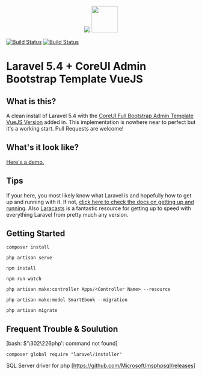 <p align="center">
    <img src="https://laravel.com/assets/img/components/logo-laravel.svg">
    <img width="70" src="https://vuejs.org/images/logo.png">
</p>
<a href="https://scrutinizer-ci.com/g/aswitahidayat/ELPrimagama/
"><img src="https://scrutinizer-ci.com/g/aswitahidayat/ELPrimagama/badges/quality-score.png?b=master" alt="Build Status"></a>
<a href="https://scrutinizer-ci.com/g/aswitahidayat/ELPrimagama/
"><img src="https://scrutinizer-ci.com/g/aswitahidayat/ELPrimagama/badges/build.png?b=master" alt="Build Status"></a>


# Laravel 5.4 + CoreUI Admin Bootstrap Template VueJS


## What is this?

A clean install of Laravel 5.4 with the [CoreUI Full Bootstrap Admin Template VueJS Version](https://github.com/mrholek/CoreUI-Free-Bootstrap-Admin-Template/tree/master/Vue_Full_Project) added in. This implementation is nowhere near to perfect but it's a working start. Pull Requests are welcome!


## What's it look like?

[Here's a demo.](http://coreui.io/demo/Vue_Demo/)


## Tips

If your here, you most likely know what Laravel is and hopefully how to get up and running with it. If not, [click here to check the docs on getting up and running](https://laravel.com/docs/5.4/). Also [Laracasts](https://laracasts.com) is a fantastic resource for getting up to speed with everything Laravel from pretty much any version.

## Getting Started
```
composer install
```

```
php artisan serve
```

```
npm install
```

```
npm run watch
```

```
php artisan make:controller Apps/<Controller Name> --resource
```

```
php artisan make:model SmartEbook --migration
```

```
php artisan migrate
```

## Frequent Trouble & Soulution

[bash: $'\302\226php': command not found]

```
composer global require "laravel/installer"
```

SQL Server driver for php
[https://github.com/Microsoft/msphpsql/releases]
